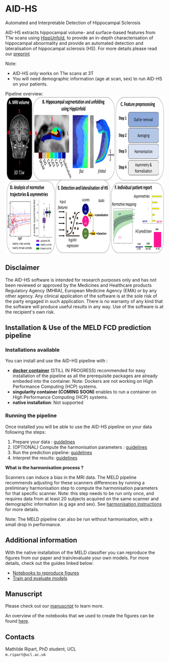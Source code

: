 # AID-HS

Automated and Interpretable Detection of Hippocampal Sclerosis

AID-HS extracts hippocampal volume- and surface-based features from T1w scans using [HippUnfold](https://hippunfold.readthedocs.io/en/latest/), to provide an in-depth characterisation of hippocampal abnormality and provide an automated detection and lateralisation of hippocampal sclerosis (HS). 
For more details please read our [preprint](https://www.medrxiv.org/content/10.1101/2023.10.13.23296991v1)

Note: 
- AID-HS only works on T1w scans at 3T
- You will need demographic information (age at scan, sex) to run AID-HS on your patients. 

Pipeline overview:\
<img src="images/overview_pipeline.jpg " height="500" />

## Disclaimer

The AID-HS software is intended for research purposes only and has not been reviewed or approved by the Medicines and Healthcare products Regulatory Agency (MHRA), European Medicine Agency (EMA) or by any other agency. Any clinical application of the software is at the sole risk of the party engaged in such application. There is no warranty of any kind that the software will produce useful results in any way. Use of the software is at the recipient's own risk.

## Installation & Use of the MELD FCD prediction pipeline

### Installations available 
You can install and use the AID-HS pipeline with :
- [**docker container**]() (STILL IN PROGRESS) recommended for easy installation of the pipeline as all the prerequisite packages are already embeded into the container. Note: Dockers are not working on High Performance Computing (HCP) systems.
- **singularity container (COMING SOON)** enables to run a container on High Performance Computing (HCP) systems. 
- **native installation**: Not supported 

### Running the pipeline 
Once installed you will be able to use the AID-HS pipeline on your data following the steps:
1. Prepare your data : [guidelines]()
2. (OPTIONAL) Compute the harmonisation parameters : [guidelines]()
3. Run the prediction pipeline: [guidelines]()
4. Interpret the results: [guidelines]()


**What is the harmonisation process ?**

Scanners can induce a bias in the MRI data. The MELD pipeline recommends adjusting for these scanners differences by running a preliminary harmonisation step to compute the harmonisation parameters for that specific scanner. Note: this step needs to be run only once, and requires data from at least 20 subjects acquired on the same scanner and demographic information (e.g age and sex). See [harmonisation instructions](https://meld-graph.readthedocs.io/en/latest/harmonisation.html) for more details. 

Note: The MELD pipeline can also be run without harmonisation, with a small drop in performance.

## Additional information
With the native installation of the MELD classifier you can reproduce the figures from our paper and train/evaluate your own models.
For more details, check out the guides linked below:
- [Notebooks to reproduce figures](https://meld-graph.readthedocs.io/en/latest/figure_notebooks.html)
- [Train and evaluate models](https://meld-graph.readthedocs.io/en/latest/train_evaluate.html)


## Manuscript
Please check out our [manuscript](TBC) to learn more.

An overview of the notebooks that we used to create the figures can be found [here](figure_notebooks.md).

## Contacts

Mathilde Ripart, PhD student, UCL  \
`m.ripart@ucl.ac.uk` 








